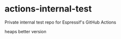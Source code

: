 # actions-internal-test

Private internal test repo for Espressif's GitHub Actions

heaps better version
